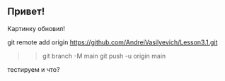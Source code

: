## Привет!

Картинку обновил!



git remote add origin https://github.com/AndreiVasilyevich/Lesson3.1.git
>> git branch -M main
>> git push -u origin main

тестируем
и что?

